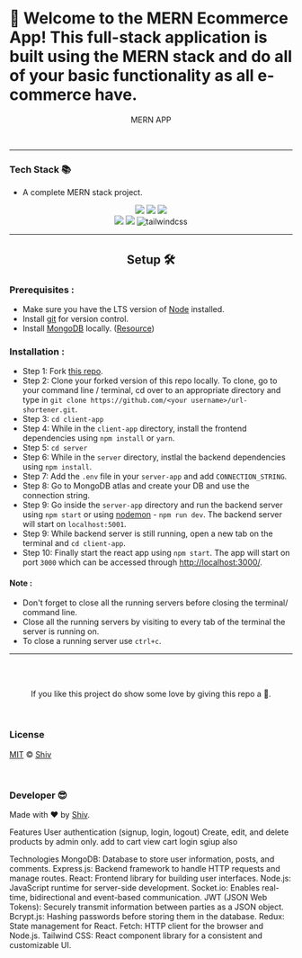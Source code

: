 # 🔗 Welcome to the MERN Ecommerce App! This full-stack application is built using the MERN stack and do all of your basic functionality as all e-commerce have.

  <p align="center">MERN APP</p>  
  <br>
    
  
---
  
### Tech Stack 📚

- A complete MERN stack project.

<p align="center">
     <img atl="MongoDB" src="https://img.shields.io/badge/-Mongodb-green?logo=mongodb&style=for-the-badge&logoColor=white">
     <img atl="ExpressJS" src="https://img.shields.io/badge/express.js-%23404d59.svg?style=for-the-badge&logo=express&logoColor=%2361DAFB">
     <img atl="React" src="https://img.shields.io/badge/-react-black?logo=react&style=for-the-badge">
     <br />
     <img atl="NodeJS" src="https://img.shields.io/badge/node.js-%2343853D.svg?style=for-the-badge&logo=node-dot-js&logoColor=white">
     <img atl="Mongoose" src="https://img.shields.io/badge/-Mongoose-brown?logo=mongoose&style=for-the-badge&logoColor=white">
     <img alt="tailwindcss" src="https://img.shields.io/badge/-tailwind-yellow?logo=tailwindcss&style=for-the-badge">
    
</p>
  
---  

<h2 align="center">Setup 🛠</h2>  
  
### Prerequisites :  
  
- Make sure you have the LTS version of [Node](https://nodejs.org/) installed.
- Install [git](https://git-scm.com/downloads) for version control.
- Install [MongoDB](https://www.mongodb.com/try/download/community) locally. ([Resource](https://www.mongodb.com/docs/manual/administration/install-community/))

### Installation :

- Step 1: Fork [this repo](https://github.com/Shiv0168/E-Commerce-Clone).
- Step 2: Clone your forked version of this repo locally. To clone, go to your command line / terminal, cd over to an appropriate directory and type in `git clone https://github.com/<your username>/url-shortener.git`.
- Step 3: `cd client-app`
- Step 4: While in the `client-app` directory, install the frontend dependencies using `npm install` or `yarn`.
- Step 5: `cd server`
- Step 6: While in the `server` directory, instlal the backend dependencies using `npm install`.
- Step 7: Add the `.env` file in your `server-app` and add `CONNECTION_STRING`.
- Step 8: Go to MongoDB atlas and create your DB and use the connection string.
- Step 9: Go inside the `server-app` directory and run the backend server using `npm start` or using [nodemon](https://www.npmjs.com/package/nodemon) - `npm run dev`. The backend server will start on `localhost:5001`.
- Step 9: While backend server is still running, open a new tab on the terminal and `cd client-app`.
- Step 10: Finally start the react app using `npm start`. The app will start on port `3000` which can be accessed through <http://localhost:3000/>.

#### Note :

- Don't forget to close all the running servers before closing the terminal/ command line.
- Close all the running servers by visiting to every tab of the terminal the server is running on.
- To close a running server use `ctrl+c`.

---

<br> <br>

<p align='center'>If you like this project do show some love by giving this repo a 🌟.</p>
  
<br>

### License

[MIT](LICENSE) © [Shiv](https://github.com/Shiv0168/)

<br>

### Developer 😎

Made with ❤ by [Shiv](https://github.com/Shiv0168/).


Features
User authentication (signup, login, logout)
Create, edit, and delete products by admin only.
add to cart view cart login sgiup also

Technologies
MongoDB: Database to store user information, posts, and comments.
Express.js: Backend framework to handle HTTP requests and manage routes.
React: Frontend library for building user interfaces.
Node.js: JavaScript runtime for server-side development.
Socket.io: Enables real-time, bidirectional and event-based communication.
JWT (JSON Web Tokens): Securely transmit information between parties as a JSON object.
Bcrypt.js: Hashing passwords before storing them in the database.
Redux: State management for React.
Fetch: HTTP client for the browser and Node.js.
Tailwind CSS: React component library for a consistent and customizable UI.
